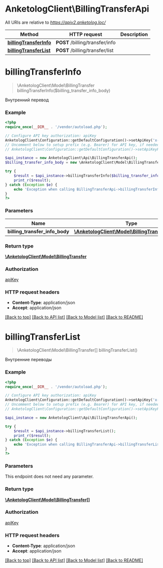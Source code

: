 # AnketologClient\BillingTransferApi

All URIs are relative to *https://apiv2.anketolog.loc/*

Method | HTTP request | Description
------------- | ------------- | -------------
[**billingTransferInfo**](BillingTransferApi.md#billingTransferInfo) | **POST** /billing/transfer/info | 
[**billingTransferList**](BillingTransferApi.md#billingTransferList) | **POST** /billing/transfer/list | 


# **billingTransferInfo**
> \AnketologClient\Model\BillingTransfer billingTransferInfo($billing_transfer_info_body)



Внутренний перевод

### Example
```php
<?php
require_once(__DIR__ . '/vendor/autoload.php');

// Configure API key authorization: apiKey
AnketologClient\Configuration::getDefaultConfiguration()->setApiKey('x-anketolog-apikey', 'YOUR_API_KEY');
// Uncomment below to setup prefix (e.g. Bearer) for API key, if needed
// AnketologClient\Configuration::getDefaultConfiguration()->setApiKeyPrefix('x-anketolog-apikey', 'Bearer');

$api_instance = new AnketologClient\Api\BillingTransferApi();
$billing_transfer_info_body = new \AnketologClient\Model\BillingTransferInfoBody(); // \AnketologClient\Model\BillingTransferInfoBody | 

try {
    $result = $api_instance->billingTransferInfo($billing_transfer_info_body);
    print_r($result);
} catch (Exception $e) {
    echo 'Exception when calling BillingTransferApi->billingTransferInfo: ', $e->getMessage(), PHP_EOL;
}
?>
```

### Parameters

Name | Type | Description  | Notes
------------- | ------------- | ------------- | -------------
 **billing_transfer_info_body** | [**\AnketologClient\Model\BillingTransferInfoBody**](../Model/\AnketologClient\Model\BillingTransferInfoBody.md)|  |

### Return type

[**\AnketologClient\Model\BillingTransfer**](../Model/BillingTransfer.md)

### Authorization

[apiKey](../../README.md#apiKey)

### HTTP request headers

 - **Content-Type**: application/json
 - **Accept**: application/json

[[Back to top]](#) [[Back to API list]](../../README.md#documentation-for-api-endpoints) [[Back to Model list]](../../README.md#documentation-for-models) [[Back to README]](../../README.md)

# **billingTransferList**
> \AnketologClient\Model\BillingTransfer[] billingTransferList()



Внутренние переводы

### Example
```php
<?php
require_once(__DIR__ . '/vendor/autoload.php');

// Configure API key authorization: apiKey
AnketologClient\Configuration::getDefaultConfiguration()->setApiKey('x-anketolog-apikey', 'YOUR_API_KEY');
// Uncomment below to setup prefix (e.g. Bearer) for API key, if needed
// AnketologClient\Configuration::getDefaultConfiguration()->setApiKeyPrefix('x-anketolog-apikey', 'Bearer');

$api_instance = new AnketologClient\Api\BillingTransferApi();

try {
    $result = $api_instance->billingTransferList();
    print_r($result);
} catch (Exception $e) {
    echo 'Exception when calling BillingTransferApi->billingTransferList: ', $e->getMessage(), PHP_EOL;
}
?>
```

### Parameters
This endpoint does not need any parameter.

### Return type

[**\AnketologClient\Model\BillingTransfer[]**](../Model/BillingTransfer.md)

### Authorization

[apiKey](../../README.md#apiKey)

### HTTP request headers

 - **Content-Type**: application/json
 - **Accept**: application/json

[[Back to top]](#) [[Back to API list]](../../README.md#documentation-for-api-endpoints) [[Back to Model list]](../../README.md#documentation-for-models) [[Back to README]](../../README.md)

